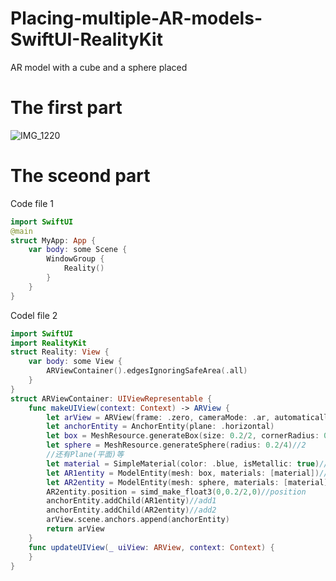 # Placing-multiple-AR-models-SwiftUI-RealityKit
AR model with a cube and a sphere placed
# The first part
![IMG_1220](https://github.com/S-way520/Placing-multiple-AR-models-SwiftUI-RealityKit/assets/95877651/cbaea7f7-dcfb-4d74-987d-63f577cd4881)
# The sceond part
Code file 1
```swift
import SwiftUI
@main
struct MyApp: App {
    var body: some Scene {
        WindowGroup {
            Reality()
        }
    }
}
```
Codel file 2
```swift
import SwiftUI
import RealityKit
struct Reality: View {
    var body: some View {
        ARViewContainer().edgesIgnoringSafeArea(.all)
    }
}
struct ARViewContainer: UIViewRepresentable {
    func makeUIView(context: Context) -> ARView {
        let arView = ARView(frame: .zero, cameraMode: .ar, automaticallyConfigureSession: true)
        let anchorEntity = AnchorEntity(plane: .horizontal)
        let box = MeshResource.generateBox(size: 0.2/2, cornerRadius: 0.05/5)//1
        let sphere = MeshResource.generateSphere(radius: 0.2/4)//2
        //还有Plane(平面)等
        let material = SimpleMaterial(color: .blue, isMetallic: true)//Color
        let AR1entity = ModelEntity(mesh: box, materials: [material])//1
        let AR2entity = ModelEntity(mesh: sphere, materials: [material])//2
        AR2entity.position = simd_make_float3(0,0.2/2,0)//position
        anchorEntity.addChild(AR1entity)//add1
        anchorEntity.addChild(AR2entity)//add2
        arView.scene.anchors.append(anchorEntity)
        return arView
    }
    func updateUIView(_ uiView: ARView, context: Context) {
    }
}
```
